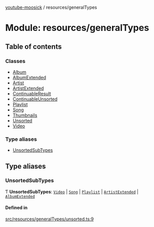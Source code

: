 [youtube-moosick](../README.md) / resources/generalTypes

# Module: resources/generalTypes

## Table of contents

### Classes

- [Album](../classes/resources_generalTypes.Album.md)
- [AlbumExtended](../classes/resources_generalTypes.AlbumExtended.md)
- [Artist](../classes/resources_generalTypes.Artist.md)
- [ArtistExtended](../classes/resources_generalTypes.ArtistExtended.md)
- [ContinuableResult](../classes/resources_generalTypes.ContinuableResult.md)
- [ContinuableUnsorted](../classes/resources_generalTypes.ContinuableUnsorted.md)
- [Playlist](../classes/resources_generalTypes.Playlist.md)
- [Song](../classes/resources_generalTypes.Song.md)
- [Thumbnails](../classes/resources_generalTypes.Thumbnails.md)
- [Unsorted](../classes/resources_generalTypes.Unsorted.md)
- [Video](../classes/resources_generalTypes.Video.md)

### Type aliases

- [UnsortedSubTypes](resources_generalTypes.md#unsortedsubtypes)

## Type aliases

### UnsortedSubTypes

Ƭ **UnsortedSubTypes**: [`Video`](../classes/resources_generalTypes.Video.md) \| [`Song`](../classes/resources_generalTypes.Song.md) \| [`Playlist`](../classes/resources_generalTypes.Playlist.md) \| [`ArtistExtended`](../classes/resources_generalTypes.ArtistExtended.md) \| [`AlbumExtended`](../classes/resources_generalTypes.AlbumExtended.md)

#### Defined in

[src/resources/generalTypes/unsorted.ts:9](https://github.com/EvasiveXkiller/youtube-moosick/blob/dbc05ae/src/resources/generalTypes/unsorted.ts#L9)
